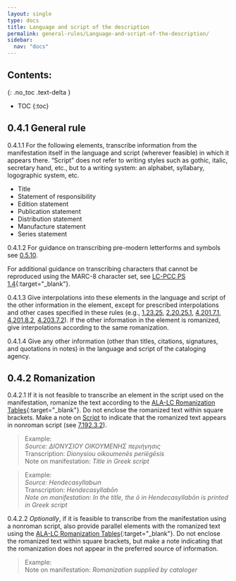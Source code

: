```yaml
---
layout: single
type: docs
title: Language and script of the description
permalink: general-rules/Language-and-script-of-the-description/
sidebar:
  nav: "docs"
---
```


## Contents:
{: .no_toc .text-delta }

- TOC
{:toc}

## 0.4.1 General rule

<a name="0.4.1.1">0.4.1.1</a> For the following elements, transcribe information from the manifestation itself in the language and script (wherever feasible) in which it appears there. “Script” does not refer to writing styles such as gothic, italic, secretary hand, etc., but to a writing system: an alphabet, syllabary, logographic system, etc.

+ Title
+ Statement of responsibility
+ Edition statement
+ Publication statement
+ Distribution statement
+ Manufacture statement
+ Series statement

<a name="0.4.1.2">0.4.1.2</a> For guidance on transcribing pre-modern letterforms and symbols see [0.5.10](/DCRMR/general-rules/Transcription/#0.5.10).

For additional guidance on transcribing characters that cannot be reproduced using the MARC-8 character set, see [LC-PCC PS 1.4](http://access.rdatoolkit.org/lcpschp1_lcps1-141.html){:target="_blank"}.

<a name="0.4.1.3">0.4.1.3</a> Give interpolations into these elements in the language and script of the other information in the element, except for prescribed interpolations and other cases specified in these rules (e.g., [1.23.25](/DCRMR/title/Other-title-information/#12325-order-and-source-of-other-title-information), [2.20.25.1](/DCRMR/sor/Statement-of-responsibility-relating-to-title-proper/#2.20.25.1), [4.201.7.1](/DCRMR/ppdm/Place-of-publication/#4.201.7.1), [4.201.8.2](/DCRMR/ppdm/Place-of-publication/#4.201.8.2), [4.203.7.2](/DCRMR/ppdm/Name-of-publisher/#4.203.7.2)). If the other information in the element is romanized, give interpolations according to the same romanization.

<a name="0.4.1.4">0.4.1.4</a> Give any other information (other than titles, citations, signatures, and quotations in notes) in the language and script of the cataloging agency.

## 0.4.2 Romanization

<a name="0.4.2.1">0.4.2.1</a> If it is not feasible to transcribe an element in the script used on the manifestation, romanize the text according to the [ALA-LC Romanization Tables](https://www.loc.gov/catdir/cpso/roman.html){:target="_blank"}. Do not enclose the romanized text within square brackets. Make a note on [Script](/DCRMR/additional-notes/Script/) to indicate that the romanized text appears in nonroman script (see [7.192.3.2](/DCRMR/additional-notes/Script/#7.192.3.2)).

>Example:  
><CITE>Source: ΔΙΟΝΥΣΙΟΥ ΟΙΚΟΥΜΕΝΗΣ περιήγησις</CITE>  
>Transcription: <CITE>Dionysiou oikoumenēs periēgēsis</CITE>  
>Note on manifestation: <CITE>Title in Greek script</CITE>

>Example:  
><CITE>Source: Hendecasyllabωn</CITE>  
>Transcription: <CITE><CITE>Hendecasyllabōn</CITE>  
>Note on manifestation: <CITE>In the title, the ō in Hendecasyllabōn is printed in Greek script</CITE>

<a name="0.4.2.2">0.4.2.2</a> *Optionally*, if it is feasible to transcribe from the manifestation using a nonroman script, also provide parallel elements with the romanized text using the [ALA-LC Romanization Tables](https://www.loc.gov/catdir/cpso/roman.html){:target="_blank"}. Do not enclose the romanized text within square brackets, but make a note indicating that the romanization does not appear in the preferred source of information.

>Example:  
>Note on manifestation: <CITE>Romanization supplied by cataloger</CITE>